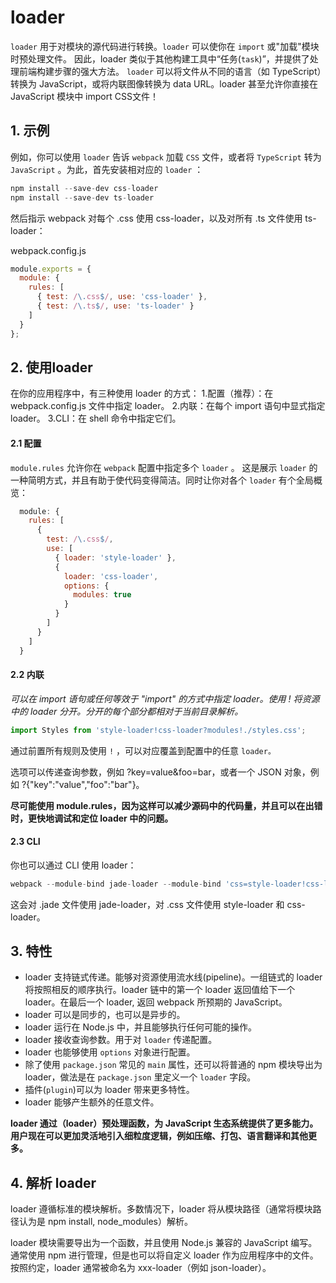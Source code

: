 # loader
`loader` 用于对模块的源代码进行转换。`loader` 可以使你在 `import` 或"加载"模块时预处理文件。
因此，loader 类似于其他构建工具中“任务(`task`)”，并提供了处理前端构建步骤的强大方法。 `loader` 可以将文件从不同的语言（如 TypeScript）转换为 JavaScript，或将内联图像转换为 data URL。loader 甚至允许你直接在 JavaScript 模块中 import CSS文件！

## 1. 示例
例如，你可以使用 `loader` 告诉 `webpack` 加载 `CSS` 文件，或者将 `TypeScript` 转为 `JavaScript` 。为此，首先安装相对应的 `loader` ：

```js
npm install --save-dev css-loader
npm install --save-dev ts-loader
```

然后指示 webpack 对每个 .css 使用 css-loader，以及对所有 .ts 文件使用 ts-loader：

webpack.config.js
```js
module.exports = {
  module: {
    rules: [
      { test: /\.css$/, use: 'css-loader' },
      { test: /\.ts$/, use: 'ts-loader' }
    ]
  }
};
```

## 2. 使用loader
在你的应用程序中，有三种使用 loader 的方式：
    1.配置（推荐）：在 webpack.config.js 文件中指定 loader。
    2.内联：在每个 import 语句中显式指定 loader。
    3.CLI：在 shell 命令中指定它们。

#### 2.1 配置
`module.rules` 允许你在 `webpack` 配置中指定多个 `loader` 。 这是展示 `loader` 的一种简明方式，并且有助于使代码变得简洁。同时让你对各个 `loader` 有个全局概览：

```js
  module: {
    rules: [
      {
        test: /\.css$/,
        use: [
          { loader: 'style-loader' },
          {
            loader: 'css-loader',
            options: {
              modules: true
            }
          }
        ]
      }
    ]
  }
```
#### 2.2 内联
*可以在 import 语句或任何等效于 "import" 的方式中指定 loader。使用 ! 将资源中的 loader 分开。分开的每个部分都相对于当前目录解析。*

```js
import Styles from 'style-loader!css-loader?modules!./styles.css';
```

通过前置所有规则及使用 `!` ，可以对应覆盖到配置中的任意 `loader。`

选项可以传递查询参数，例如 ?key=value&foo=bar，或者一个 JSON 对象，例如 ?{"key":"value","foo":"bar"}。

**尽可能使用 module.rules，因为这样可以减少源码中的代码量，并且可以在出错时，更快地调试和定位 loader 中的问题。**


#### 2.3 CLI
你也可以通过 CLI 使用 loader：

```js
webpack --module-bind jade-loader --module-bind 'css=style-loader!css-loader'
```

这会对 .jade 文件使用 jade-loader，对 .css 文件使用 style-loader 和 css-loader。

## 3. 特性

- loader 支持链式传递。能够对资源使用流水线(pipeline)。一组链式的 loader 将按照相反的顺序执行。loader 链中的第一个 loader 返回值给下一个 loader。在最后一个 loader, 返回 webpack 所预期的 JavaScript。
- loader 可以是同步的，也可以是异步的。
- loader 运行在 Node.js 中，并且能够执行任何可能的操作。
- loader 接收查询参数。用于对 `loader` 传递配置。
- loader 也能够使用 `options` 对象进行配置。
- 除了使用 `package.json` 常见的 `main` 属性，还可以将普通的 npm 模块导出为 loader，做法是在 `package.json` 里定义一个 `loader` 字段。
- 插件(`plugin`)可以为 loader 带来更多特性。
- loader 能够产生额外的任意文件。

**loader 通过（loader）预处理函数，为 JavaScript 生态系统提供了更多能力。 用户现在可以更加灵活地引入细粒度逻辑，例如压缩、打包、语言翻译和其他更多。**

## 4. 解析 loader
loader 遵循标准的模块解析。多数情况下，loader 将从模块路径（通常将模块路径认为是 npm install, node_modules）解析。

loader 模块需要导出为一个函数，并且使用 Node.js 兼容的 JavaScript 编写。通常使用 npm 进行管理，但是也可以将自定义 loader 作为应用程序中的文件。按照约定，loader 通常被命名为 xxx-loader（例如 json-loader）。











